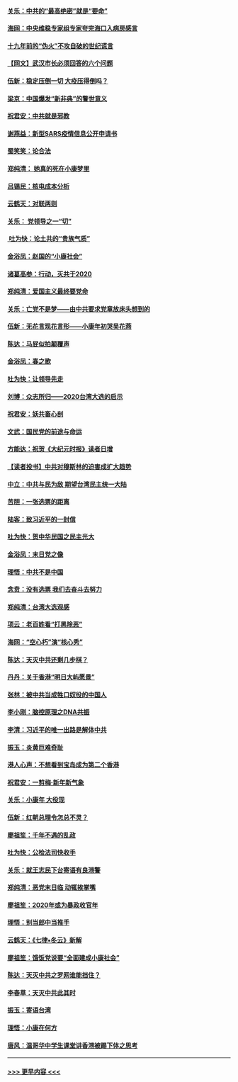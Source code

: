 #### [关乐：中共的“最高绝密”就是“要命”](../pages/nsc993/n11816946.md?t=01241044) 
#### [海网：中央维稳专家组专家夸完海口入病房感言](../pages/nsc993/n11815138.md?t=01241044) 
#### [十九年前的“伪火”不攻自破的世纪谎言](../pages/nsc993/n11813238.md?t=01241044) 
#### [【网文】武汉市长必须回答的六个问题](../pages/nsc993/n11813848.md?t=01241044) 
#### [伍新：稳定压倒一切 大疫压得倒吗？](../pages/nsc993/n11812634.md?t=01241044) 
#### [梁京：中国爆发“新非典”的警世意义](../pages/nsc993/n11812554.md?t=01241044) 
#### [祝君安：中共就是邪教](../pages/nsc993/n11812431.md?t=01241044) 
#### [谢燕益：新型SARS疫情信息公开申请书](../pages/nsc993/n11808840.md?t=01241044) 
#### [蜀笑笑：论合法](../pages/nsc993/n11808064.md?t=01241044) 
#### [郑纯清： 她真的死在小康梦里](../pages/nsc993/n11806623.md?t=01241044) 
#### [吕锡民：核电成本分析](../pages/nsc993/n11806284.md?t=01241044) 
#### [云鹤天：对联两则](../pages/nsc993/n11805957.md?t=01241044) 
#### [关乐： 党领导之一“切”](../pages/nsc993/n11804505.md?t=01241044) 
#### [ 吐为快：论土共的“贵族气质”](../pages/nsc993/n11804490.md?t=01241044) 
#### [金浴凤：赵国的“小康社会”](../pages/nsc993/n11804452.md?t=01241044) 
#### [诸葛高参：行动，灭共于2020](../pages/nsc993/n11804120.md?t=01241044) 
#### [郑纯清：爱国主义最终要党命](../pages/nsc993/n11802197.md?t=01241044) 
#### [关乐：亡党不是梦——由中共要求党章放床头想到的](../pages/nsc993/n11802156.md?t=01241044) 
#### [伍新：无花言现花言形——小康年初哭吴花燕](../pages/nsc993/n11800044.md?t=01241044) 
#### [陈达：马屁似拍颠覆声](../pages/nsc993/n11800010.md?t=01241044) 
#### [金浴凤：春之歌](../pages/nsc993/n11797687.md?t=01241044) 
#### [吐为快：让领导先走](../pages/nsc993/n11797512.md?t=01241044) 
#### [刘博：众志所归——2020台湾大选的启示](../pages/nsc993/n11796878.md?t=01241044) 
#### [祝君安：妖共畜心剖](../pages/nsc993/n11794273.md?t=01241044) 
#### [文武：国民党的前途与命运](../pages/nsc993/n11794198.md?t=01241044) 
#### [方能达：祝贺《大纪元时报》读者日增](../pages/nsc993/n11793807.md?t=01241044) 
#### [【读者投书】中共对穆斯林的迫害成扩大趋势](../pages/nsc993/n11791371.md?t=01241044) 
#### [中立：中共与民为敌 期望台湾民主统一大陆](../pages/nsc993/n11790392.md?t=01241044) 
#### [苦胆：一张选票的距离](../pages/nsc993/n11788914.md?t=01241044) 
#### [陆客：致习近平的一封信](../pages/nsc993/n11788867.md?t=01241044) 
#### [吐为快：贺中华民国之民主光大](../pages/nsc993/n11788618.md?t=01241044) 
#### [金浴凤：末日党之像](../pages/nsc993/n11787475.md?t=01241044) 
#### [理悟：中共不是中国](../pages/nsc993/n11787463.md?t=01241044) 
#### [念贲：没有选票  我们去奋斗去努力](../pages/nsc993/n11787398.md?t=01241044) 
#### [郑纯清：台湾大选观感](../pages/nsc993/n11786210.md?t=01241044) 
#### [项云：老百姓看“打黑除恶”](../pages/nsc993/n11785398.md?t=01241044) 
#### [海网：“空心朽”演“核心秀”](../pages/nsc993/n11783874.md?t=01241044) 
#### [陈达：天灭中共还剩几步棋？](../pages/nsc993/n11783719.md?t=01241044) 
#### [丹丹：关于香港“明日大屿愿景”](../pages/nsc993/n11783273.md?t=01241044) 
#### [张林：被中共当成牲口奴役的中国人](../pages/nsc993/n11782397.md?t=01241044) 
#### [李小刚：脑控原理之DNA共振](../pages/nsc993/n11780962.md?t=01241044) 
#### [李清：习近平的唯一出路是解体中共](../pages/nsc993/n11780866.md?t=01241044) 
#### [振玉：炎黄巨难奇耻](../pages/nsc993/n11779632.md?t=01241044) 
#### [港人心声：不想看到宝岛成为第二个香港](../pages/nsc993/n11778817.md?t=01241044) 
#### [祝君安：一剪梅‧新年新气象](../pages/nsc993/n11776340.md?t=01241044) 
#### [关乐：小康年 大役现](../pages/nsc993/n11774213.md?t=01241044) 
#### [伍新：红朝总理令怎总不灵？](../pages/nsc993/n11770813.md?t=01241044) 
#### [廖祖笙：千年不遇的乱政](../pages/nsc993/n11770373.md?t=01241044) 
#### [吐为快：公检法司快收手](../pages/nsc993/n11770359.md?t=01241044) 
#### [关乐：就王志民下台寄语有良港警](../pages/nsc993/n11769903.md?t=01241044) 
#### [郑纯清：恶党末日临 动辄挨掌嘴](../pages/nsc993/n11769356.md?t=01241044) 
#### [廖祖笙：2020年或为暴政收官年](../pages/nsc993/n11768216.md?t=01241044) 
#### [理悟：别当郎中当推手](../pages/nsc993/n11768243.md?t=01241044) 
#### [云鹤天：《七律▪冬云》新解](../pages/nsc993/n11768204.md?t=01241044) 
#### [廖祖笙：饿饭党说要“全面建成小康社会”](../pages/nsc993/n11767482.md?t=01241044) 
#### [陈达：天灭中共之罗网谁能挡住？](../pages/nsc993/n11767465.md?t=01241044) 
#### [李春草：天灭中共此其时](../pages/nsc993/n11767452.md?t=01241044) 
#### [振玉：寄语台湾](../pages/nsc993/n11767432.md?t=01241044) 
#### [理悟：小康在何方](../pages/nsc993/n11767394.md?t=01241044) 
#### [唐风：温哥华中学生课堂讲香港被踢下体之思考](../pages/nsc993/n11766848.md?t=01241044) 

----
#### [ >>> 更早内容 <<< ](../indexes/nsc993-earlier.md)
